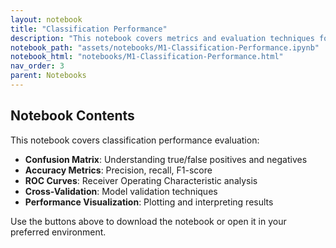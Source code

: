 ```yaml
---
layout: notebook
title: "Classification Performance"
description: "This notebook covers metrics and evaluation techniques for classification models."
notebook_path: "assets/notebooks/M1-Classification-Performance.ipynb"
notebook_html: "notebooks/M1-Classification-Performance.html"
nav_order: 3
parent: Notebooks
---
```


## Notebook Contents

This notebook covers classification performance evaluation:

- **Confusion Matrix**: Understanding true/false positives and negatives
- **Accuracy Metrics**: Precision, recall, F1-score
- **ROC Curves**: Receiver Operating Characteristic analysis
- **Cross-Validation**: Model validation techniques
- **Performance Visualization**: Plotting and interpreting results

Use the buttons above to download the notebook or open it in your preferred environment.
